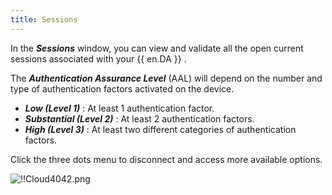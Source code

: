 ```yaml
---
title: Sessions
---
```

In the ***Sessions*** window, you can view and validate all the open current sessions associated with your {{ en.DA }} .  

The ***Authentication Assurance Level*** (AAL) will depend on the number and type of authentication factors activated on the device.  

* ***Low (Level 1)*** : At least 1 authentication factor.  
* ***Substantial (Level 2)*** : At least 2 authentication factors.  
* ***High (Level 3)*** : At least two different categories of authentication factors.  

Click the three dots menu to disconnect and access more available options.  

![!!Cloud4042.png](https://webdevolutions.azureedge.net/docs/en/cloud/Cloud4042.png) 

